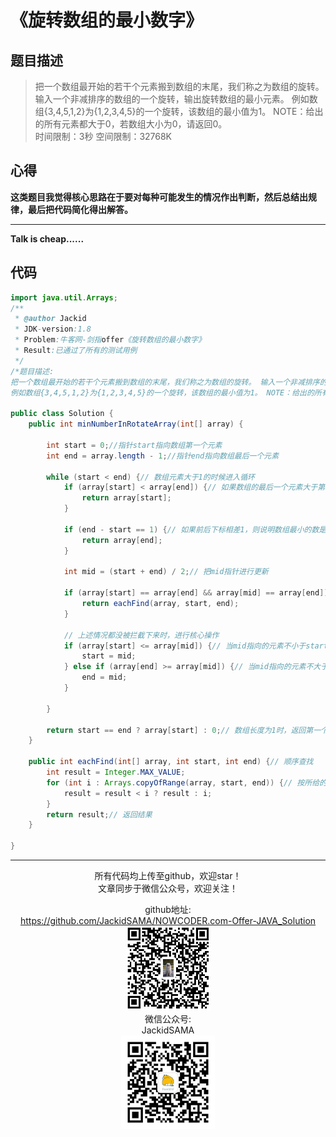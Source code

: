 # 《旋转数组的最小数字》
## 题目描述
>把一个数组最开始的若干个元素搬到数组的末尾，我们称之为数组的旋转。 输入一个非减排序的数组的一个旋转，输出旋转数组的最小元素。 例如数组{3,4,5,1,2}为{1,2,3,4,5}的一个旋转，该数组的最小值为1。 NOTE：给出的所有元素都大于0，若数组大小为0，请返回0。  
时间限制：3秒 空间限制：32768K

## 心得

__这类题目我觉得核心思路在于要对每种可能发生的情况作出判断，然后总结出规律，最后把代码简化得出解答。__  


***
**Talk is cheap......**
## 代码
```java
import java.util.Arrays;
/**
 * @author Jackid
 * JDK-version:1.8
 * Problem:牛客网-剑指offer《旋转数组的最小数字》
 * Result:已通过了所有的测试用例
 */
/*题目描述:
把一个数组最开始的若干个元素搬到数组的末尾，我们称之为数组的旋转。 输入一个非减排序的数组的一个旋转，输出旋转数组的最小元素。 
例如数组{3,4,5,1,2}为{1,2,3,4,5}的一个旋转，该数组的最小值为1。 NOTE：给出的所有元素都大于0，若数组大小为0，请返回0。*/

public class Solution {
	public int minNumberInRotateArray(int[] array) {

		int start = 0;//指针start指向数组第一个元素
		int end = array.length - 1;//指针end指向数组最后一个元素

		while (start < end) {// 数组元素大于1的时候进入循环
			if (array[start] < array[end]) {// 如果数组的最后一个元素大于第一个元素，则说明该数组旋转了0个元素，该情况直接返回数组第一个元素
				return array[start];
			}

			if (end - start == 1) {// 如果前后下标相差1，则说明数组最小的数是end指针指向的元素，直接返回array[end]
				return array[end];
			}

			int mid = (start + end) / 2;// 把mid指针进行更新

			if (array[start] == array[end] && array[mid] == array[end]) {// 如果start、mid、end指针指向的元素均相等，则需要通过顺序查找确定该范围内数组的最小元素
				return eachFind(array, start, end);
			}

			// 上述情况都没被拦截下来时，进行核心操作
			if (array[start] <= array[mid]) {// 当mid指向的元素不小于start指向的元素时，说明最小的元素在该范围的右半部分，把mid赋值给start
				start = mid;
			} else if (array[end] >= array[mid]) {// 当mid指向的元素不大于end指向的元素时，说明最小的元素在该范围的右半部分，把mid赋值给end
				end = mid;
			}

		}

		return start == end ? array[start] : 0;// 数组长度为1时，返回第一个元素；数组长度为0时，返回0
	}

	public int eachFind(int[] array, int start, int end) {// 顺序查找
		int result = Integer.MAX_VALUE;
		for (int i : Arrays.copyOfRange(array, start, end)) {// 按所给的范围遍历
			result = result < i ? result : i;
		}
		return result;// 返回结果
	}

}
```  

***
<div align="center">
所有代码均上传至github，欢迎star！<br/>
文章同步于微信公众号，欢迎关注！  

github地址:  
https://github.com/JackidSAMA/NOWCODER.com-Offer-JAVA_Solution  
<img src="../github_qrcode.png" width="135"/>  
微信公众号:  
JackidSAMA  
<img src="../wechat_qrcode.jpg" width="150"/>
</div>
